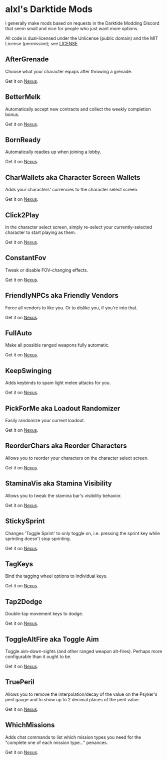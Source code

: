 # alxl's Darktide Mods
I generally make mods based on requests in the Darktide Modding Discord that seem small and nice for people who just want more options.

All code is dual-licensed under the Unlicense (public domain) and the MIT License (permissive); see [LICENSE](LICENSE)

## AfterGrenade
Choose what your character equips after throwing a grenade.

Get it on [Nexus](https://www.nexusmods.com/warhammer40kdarktide/mods/80).

## BetterMelk
Automatically accept new contracts and collect the weekly completion bonus.

Get it on [Nexus](https://www.nexusmods.com/warhammer40kdarktide/mods/71).

## BornReady
Automatically readies up when joining a lobby.

Get it on [Nexus](https://www.nexusmods.com/warhammer40kdarktide/mods/96).

## CharWallets aka Character Screen Wallets
Adds your characters' currencies to the character select screen.

Get it on [Nexus](https://www.nexusmods.com/warhammer40kdarktide/mods/67).

## Click2Play
In the character select screen, simply re-select your currently-selected character to start playing as them.

Get it on [Nexus](https://www.nexusmods.com/warhammer40kdarktide/mods/86).

## ConstantFov
Tweak or disable FOV-changing effects.

Get it on [Nexus](https://www.nexusmods.com/warhammer40kdarktide/mods/91).

## FriendlyNPCs aka Friendly Vendors
Force all vendors to like you. Or to dislike you, if you're into that.

Get it on [Nexus](https://www.nexusmods.com/warhammer40kdarktide/mods/59).

## FullAuto
Make all possible ranged weapons fully automatic.

Get it on [Nexus](https://www.nexusmods.com/warhammer40kdarktide/mods/87).

## KeepSwinging
Adds keybinds to spam light melee attacks for you.

Get it on [Nexus](https://www.nexusmods.com/warhammer40kdarktide/mods/88).

## PickForMe aka Loadout Randomizer
Easily randomize your current loadout.

Get it on [Nexus](https://www.nexusmods.com/warhammer40kdarktide/mods/66).

## ReorderChars aka Reorder Characters
Allows you to reorder your characters on the character select screen.

Get it on [Nexus](https://www.nexusmods.com/warhammer40kdarktide/mods/75).

## StaminaVis aka Stamina Visibility
Allows you to tweak the stamina bar's visibility behavior.

Get it on [Nexus](https://www.nexusmods.com/warhammer40kdarktide/mods/57).

## StickySprint
Changes 'Toggle Sprint' to only toggle on, i.e. pressing the sprint key while sprinting doesn't stop sprinting.

Get it on [Nexus](https://www.nexusmods.com/warhammer40kdarktide/mods/62).

## TagKeys
Bind the tagging wheel options to individual keys.

Get it on [Nexus](https://www.nexusmods.com/warhammer40kdarktide/mods/79).

## Tap2Dodge
Double-tap movement keys to dodge.

Get it on [Nexus](https://www.nexusmods.com/warhammer40kdarktide/mods/78).

## ToggleAltFire aka Toggle Aim
Toggle aim-down-sights (and other ranged weapon alt-fires). Perhaps more configurable than it ought to be.

Get it on [Nexus](https://www.nexusmods.com/warhammer40kdarktide/mods/60).

## TruePeril
Allows you to remove the interpolation/decay of the value on the Psyker's peril gauge and to show up to 2 decimal places of the peril value.

Get it on [Nexus](https://www.nexusmods.com/warhammer40kdarktide/mods/63).

## WhichMissions
Adds chat commands to list which mission types you need for the "complete one of each mission type..." penances.

Get it on [Nexus](https://www.nexusmods.com/warhammer40kdarktide/mods/55).
